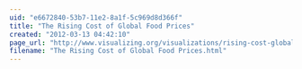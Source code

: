 ```yaml
---
uid: "e6672840-53b7-11e2-8a1f-5c969d8d366f"
title: "The Rising Cost of Global Food Prices"
created: "2012-03-13 04:42:10"
page_url: "http://www.visualizing.org/visualizations/rising-cost-global-food-prices"
filename: "The Rising Cost of Global Food Prices.html"
---
```

